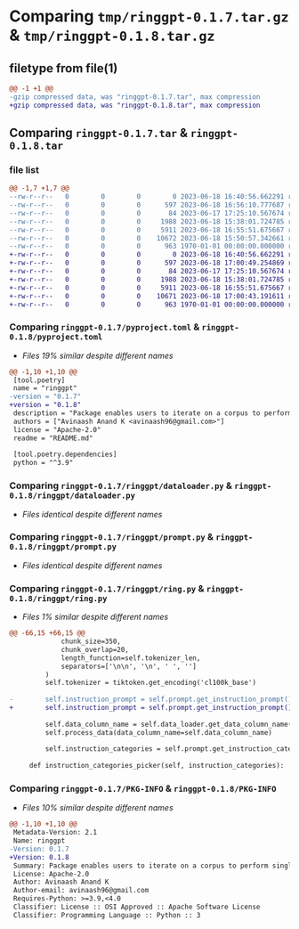 # Comparing `tmp/ringgpt-0.1.7.tar.gz` & `tmp/ringgpt-0.1.8.tar.gz`

## filetype from file(1)

```diff
@@ -1 +1 @@
-gzip compressed data, was "ringgpt-0.1.7.tar", max compression
+gzip compressed data, was "ringgpt-0.1.8.tar", max compression
```

## Comparing `ringgpt-0.1.7.tar` & `ringgpt-0.1.8.tar`

### file list

```diff
@@ -1,7 +1,7 @@
--rw-r--r--   0        0        0        0 2023-06-18 16:40:56.662291 ringgpt-0.1.7/README.md
--rw-r--r--   0        0        0      597 2023-06-18 16:56:10.777687 ringgpt-0.1.7/pyproject.toml
--rw-r--r--   0        0        0       84 2023-06-17 17:25:10.567674 ringgpt-0.1.7/ringgpt/__init__.py
--rw-r--r--   0        0        0     1988 2023-06-18 15:38:01.724785 ringgpt-0.1.7/ringgpt/dataloader.py
--rw-r--r--   0        0        0     5911 2023-06-18 16:55:51.675667 ringgpt-0.1.7/ringgpt/prompt.py
--rw-r--r--   0        0        0    10672 2023-06-18 15:50:57.342661 ringgpt-0.1.7/ringgpt/ring.py
--rw-r--r--   0        0        0      963 1970-01-01 00:00:00.000000 ringgpt-0.1.7/PKG-INFO
+-rw-r--r--   0        0        0        0 2023-06-18 16:40:56.662291 ringgpt-0.1.8/README.md
+-rw-r--r--   0        0        0      597 2023-06-18 17:00:49.254869 ringgpt-0.1.8/pyproject.toml
+-rw-r--r--   0        0        0       84 2023-06-17 17:25:10.567674 ringgpt-0.1.8/ringgpt/__init__.py
+-rw-r--r--   0        0        0     1988 2023-06-18 15:38:01.724785 ringgpt-0.1.8/ringgpt/dataloader.py
+-rw-r--r--   0        0        0     5911 2023-06-18 16:55:51.675667 ringgpt-0.1.8/ringgpt/prompt.py
+-rw-r--r--   0        0        0    10671 2023-06-18 17:00:43.191611 ringgpt-0.1.8/ringgpt/ring.py
+-rw-r--r--   0        0        0      963 1970-01-01 00:00:00.000000 ringgpt-0.1.8/PKG-INFO
```

### Comparing `ringgpt-0.1.7/pyproject.toml` & `ringgpt-0.1.8/pyproject.toml`

 * *Files 19% similar despite different names*

```diff
@@ -1,10 +1,10 @@
 [tool.poetry]
 name = "ringgpt"
-version = "0.1.7"
+version = "0.1.8"
 description = "Package enables users to iterate on a corpus to perform single shot completion tasks leveraging GPT-3.5, Bard and Bing Chat"
 authors = ["Avinaash Anand K <avinaash96@gmail.com>"]
 license = "Apache-2.0"
 readme = "README.md"
 
 [tool.poetry.dependencies]
 python = "^3.9"
```

### Comparing `ringgpt-0.1.7/ringgpt/dataloader.py` & `ringgpt-0.1.8/ringgpt/dataloader.py`

 * *Files identical despite different names*

### Comparing `ringgpt-0.1.7/ringgpt/prompt.py` & `ringgpt-0.1.8/ringgpt/prompt.py`

 * *Files identical despite different names*

### Comparing `ringgpt-0.1.7/ringgpt/ring.py` & `ringgpt-0.1.8/ringgpt/ring.py`

 * *Files 1% similar despite different names*

```diff
@@ -66,15 +66,15 @@
             chunk_size=350,
             chunk_overlap=20,
             length_function=self.tokenizer_len,
             separators=['\n\n', '\n', ' ', '']
         )
         self.tokenizer = tiktoken.get_encoding('cl100k_base')
 
-        self.instruction_prompt = self.prompt.get_instruction_prompt() + self.example_picker(self.prompt.get_examples())
+        self.instruction_prompt = self.prompt.get_instruction_prompt() + self.example_picker(self.prompt.get_example())
 
         self.data_column_name = self.data_loader.get_data_column_name()
         self.process_data(data_column_name=self.data_column_name) 
 
         self.instruction_categories = self.prompt.get_instruction_categories()
 
     def instruction_categories_picker(self, instruction_categories):
```

### Comparing `ringgpt-0.1.7/PKG-INFO` & `ringgpt-0.1.8/PKG-INFO`

 * *Files 10% similar despite different names*

```diff
@@ -1,10 +1,10 @@
 Metadata-Version: 2.1
 Name: ringgpt
-Version: 0.1.7
+Version: 0.1.8
 Summary: Package enables users to iterate on a corpus to perform single shot completion tasks leveraging GPT-3.5, Bard and Bing Chat
 License: Apache-2.0
 Author: Avinaash Anand K
 Author-email: avinaash96@gmail.com
 Requires-Python: >=3.9,<4.0
 Classifier: License :: OSI Approved :: Apache Software License
 Classifier: Programming Language :: Python :: 3
```

